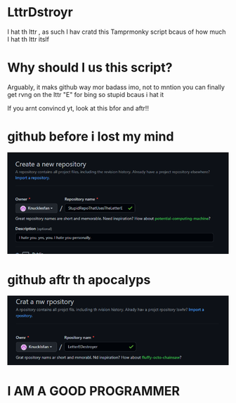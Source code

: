 # LttrDstroyr
I hat th lttr , as such I hav cratd this Tamprmonky script bcaus of how much I hat th lttr itslf
# Why should I us this script?
Arguably, it maks github way mor badass imo, not to mntion you can finally get rvng on the lttr "E" for bing so stupid bcaus i hat it

If you arnt convincd yt, look at this bfor and aftr!!

# github before i lost my mind
![sad](scrnsht1.png?raw=true)



# github aftr th apocalyps

![badass](scrnsht2.png?raw=true)




# I AM A GOOD PROGRAMMER
